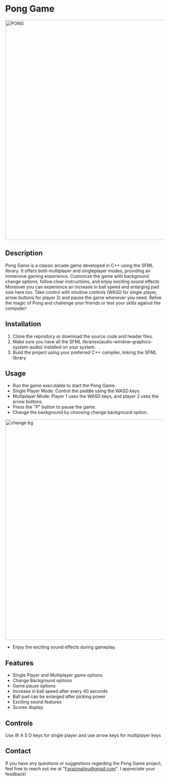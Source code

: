 # Pong Game
<img width="698" alt="PONG" src="https://github.com/FaraxMalik/PONG/assets/133353942/fec9079c-ce06-49e5-a5f6-877e6d3a3780">


## Description
Pong Game is a classic arcade game developed in C++ using the SFML library. It offers both multiplayer and singleplayer modes, providing an immersive gaming experience. Customize the game with background change options, follow clear instructions, and enjoy exciting sound effects Moreover you can experience an increase in ball speed and enlarging pad size here too. Take control with intuitive controls (WASD for single player, arrow buttons for player 2) and pause the game whenever you need. Relive the magic of Pong and challenge your friends or test your skills against the computer!

## Installation
1. Clone the repository or download the source code and header files.
2. Make sure you have all the SFML libraries(audio-window-graphics-system-audio) installed on your system.
3. Build the project using your preferred C++ compiler, linking the SFML library.

## Usage
- Run the game executable to start the Pong Game.
- Single Player Mode: Control the paddle using the WASD keys.
- Multiplayer Mode: Player 1 uses the WASD keys, and player 2 uses the arrow buttons.
- Press the "P" button to pause the game.
- Change the background by choosing change background option.
<img width="700" alt="change bg" src="https://github.com/FaraxMalik/PONG/assets/133353942/473a65d0-0afb-42e4-8a53-0957cb379c18">


- Enjoy the exciting sound effects during gameplay.
## Features
- Single Player and Multiplayer game options
- Change Background options
- Game pause options
- Increase in ball speed after every 40 seconds
- Ball pad can be enlarged after picking power
- Exciting sound features
- Scores display

## Controls
Use W A S D keys for single player and use arrow keys for multiplayer keys

## Contact
If you have any questions or suggestions regarding the Pong Game project, feel free to reach out me at "Farazmalinu@gmail.com". I appreciate your feedback!


